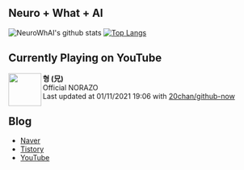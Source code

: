 ## Neuro + What + AI

![NeuroWhAI's github stats](https://github-readme-stats.vercel.app/api?username=neurowhai&count_private=true&show_icons=true)
[![Top Langs](https://github-readme-stats.vercel.app/api/top-langs/?username=neurowhai&layout=compact)](https://github.com/anuraghazra/github-readme-stats)

## Currently Playing on YouTube

[<img align="left" height="65" src="https://yt3.ggpht.com/ytc/AAUvwng3cHle8GFjFitrumiXjxfZshOX6QBDG0Vtzj5T=s88-c-k-c0xffffffff-no-nd-rj-mo">](https://www.youtube.com/channel/UC0limtsihPBO4NZf8cylI1Q)

**형 (兄)**  
Official NORAZO  
Last updated at 01/11/2021 19:06 with [20chan/github-now](https://github.com/20chan/github-now)

## Blog

- [Naver](http://blog.naver.com/neurowhai)
- [Tistory](http://neurowhai.tistory.com/)
- [YouTube](https://www.youtube.com/channel/UCB_v1xU6laBHOeH6z4L-Mtw)
